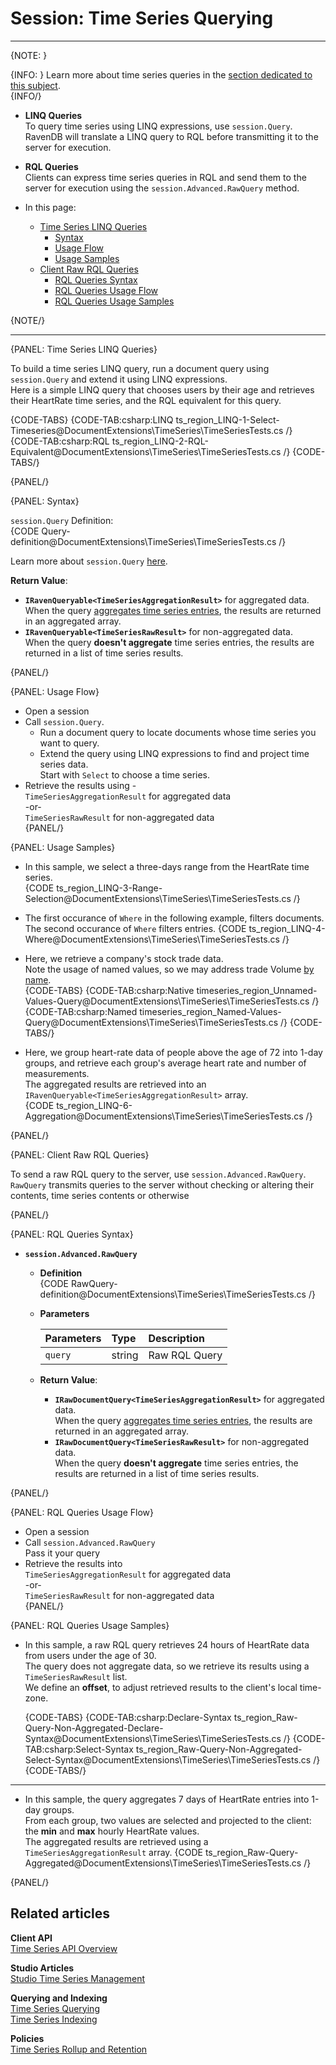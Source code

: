﻿# Session: Time Series Querying 
---

{NOTE: }

   {INFO: }
   Learn more about time series queries in the [section dedicated to this subject](../../../../document-extensions/timeseries/querying/overview-and-syntax).  
   {INFO/}

* **LINQ Queries**  
  To query time series using LINQ expressions, use `session.Query`.  
  RavenDB will translate a LINQ query to RQL before transmitting 
  it to the server for execution.  
* **RQL Queries**  
  Clients can express time series queries in RQL and send them to the server 
  for execution using the `session.Advanced.RawQuery` method.  

* In this page:  
   * [Time Series LINQ Queries](../../../../document-extensions/timeseries/client-api/session/querying#time-series-linq-queries)  
      * [Syntax](../../../../document-extensions/timeseries/client-api/session/querying#syntax)  
      * [Usage Flow](../../../../document-extensions/timeseries/client-api/session/querying#usage-flow)  
      * [Usage Samples](../../../../document-extensions/timeseries/client-api/session/querying#usage-samples)  
   * [Client Raw RQL Queries](../../../../document-extensions/timeseries/client-api/session/querying#client-raw-rql-queries)  
      * [RQL Queries Syntax](../../../../document-extensions/timeseries/client-api/session/querying#rql-queries-syntax)  
      * [RQL Queries Usage Flow](../../../../document-extensions/timeseries/client-api/session/querying#rql-queries-usage-flow)  
      * [RQL Queries Usage Samples](../../../../document-extensions/timeseries/client-api/session/querying#rql-queries-usage-samples)  

{NOTE/}

---

{PANEL: Time Series LINQ Queries}

To build a time series LINQ query, run a document query using `session.Query` 
and extend it using LINQ expressions.  
Here is a simple LINQ query that chooses users by their age and retrieves their 
HeartRate time series, and the RQL equivalent for this query.  

{CODE-TABS}
{CODE-TAB:csharp:LINQ ts_region_LINQ-1-Select-Timeseries@DocumentExtensions\TimeSeries\TimeSeriesTests.cs /}
{CODE-TAB:csharp:RQL ts_region_LINQ-2-RQL-Equivalent@DocumentExtensions\TimeSeries\TimeSeriesTests.cs /}
{CODE-TABS/}

{PANEL/}

{PANEL: Syntax}

`session.Query` Definition:  
{CODE Query-definition@DocumentExtensions\TimeSeries\TimeSeriesTests.cs /}

Learn more about `session.Query` [here](../../../../client-api/session/querying/how-to-query#session.query).  

**Return Value**:  

* **`IRavenQueryable<TimeSeriesAggregationResult>`**  for aggregated data.  
  When the query 
  [aggregates time series entries](../../../../document-extensions/timeseries/querying/aggregation-and-projections), 
  the results are returned in an aggregated array.  
* **`IRavenQueryable<TimeSeriesRawResult>`** for non-aggregated data.  
  When the query **doesn't aggregate** time series entries, 
  the results are returned in a list of time series results.  

{PANEL/}

{PANEL: Usage Flow}

* Open a session  
* Call `session.Query`.  
   - Run a document query to locate documents whose time series you want to query.  
   - Extend the query using LINQ expressions to find and project time series data.  
     Start with `Select` to choose a time series.  
* Retrieve the results using -  
  `TimeSeriesAggregationResult` for aggregated data  
   -or-  
  `TimeSeriesRawResult` for non-aggregated data  
{PANEL/}

{PANEL: Usage Samples}

* In this sample, we select a three-days range from the HeartRate time series.  
  {CODE ts_region_LINQ-3-Range-Selection@DocumentExtensions\TimeSeries\TimeSeriesTests.cs /}

* The first occurance of `Where` in the following example, filters documents.  
  The second occurance of `Where` filters entries.
  {CODE ts_region_LINQ-4-Where@DocumentExtensions\TimeSeries\TimeSeriesTests.cs /}

* Here, we retrieve a company's stock trade data.  
  Note the usage of named values, so we may address trade Volume [by name](../../../../document-extensions/timeseries/client-api/named-time-series-values).  
   {CODE-TABS}
   {CODE-TAB:csharp:Native timeseries_region_Unnamed-Values-Query@DocumentExtensions\TimeSeries\TimeSeriesTests.cs /}
   {CODE-TAB:csharp:Named timeseries_region_Named-Values-Query@DocumentExtensions\TimeSeries\TimeSeriesTests.cs /}
   {CODE-TABS/}

* Here, we group heart-rate data of people above the age of 72 
  into 1-day groups, and retrieve each group's average heart rate and number of measurements.  
  The aggregated results are retrieved into an `IRavenQueryable<TimeSeriesAggregationResult>` array.  
  {CODE ts_region_LINQ-6-Aggregation@DocumentExtensions\TimeSeries\TimeSeriesTests.cs /}

{PANEL/}

{PANEL: Client Raw RQL Queries}

To send a raw RQL query to the server, use `session.Advanced.RawQuery`.  
`RawQuery` transmits queries to the server without checking or altering 
their contents, time series contents or otherwise  

{PANEL/}

{PANEL: RQL Queries Syntax}

* **`session.Advanced.RawQuery`**  
   * **Definition**  
      {CODE RawQuery-definition@DocumentExtensions\TimeSeries\TimeSeriesTests.cs /}

   * **Parameters**  

        | Parameters | Type | Description |
        |:-------------|:-------------|:-------------|
        | `query` | string | Raw RQL Query |

   * **Return Value**:  
      * **`IRawDocumentQuery<TimeSeriesAggregationResult>`**  for aggregated data.  
        When the query 
        [aggregates time series entries](../../../../document-extensions/timeseries/querying/aggregation-and-projections), 
        the results are returned in an aggregated array.  
      * **`IRawDocumentQuery<TimeSeriesRawResult>`** for non-aggregated data.  
        When the query **doesn't aggregate** time series entries, 
        the results are returned in a list of time series results.  

{PANEL/}

{PANEL: RQL Queries Usage Flow}

* Open a session  
* Call `session.Advanced.RawQuery`  
  Pass it your query  
* Retrieve the results into  
   `TimeSeriesAggregationResult` for aggregated data  
    -or-  
   `TimeSeriesRawResult` for non-aggregated data  
{PANEL/}

{PANEL: RQL Queries Usage Samples}

* In this sample, a raw RQL query retrieves 24 hours of HeartRate data from users under the age of 30.  
  The query does not aggregate data, so we retrieve its results using a `TimeSeriesRawResult` list.  
  We define an **offset**, to adjust retrieved results to the client's local time-zone.  

    {CODE-TABS}
    {CODE-TAB:csharp:Declare-Syntax ts_region_Raw-Query-Non-Aggregated-Declare-Syntax@DocumentExtensions\TimeSeries\TimeSeriesTests.cs /}
    {CODE-TAB:csharp:Select-Syntax ts_region_Raw-Query-Non-Aggregated-Select-Syntax@DocumentExtensions\TimeSeries\TimeSeriesTests.cs /}
    {CODE-TABS/}

---

* In this sample, the query aggregates 7 days of HeartRate entries into 1-day groups.  
  From each group, two values are selected and projected to the client: the **min** 
  and **max** hourly HeartRate values.  
  The aggregated results are retrieved using a `TimeSeriesAggregationResult` array.
    {CODE ts_region_Raw-Query-Aggregated@DocumentExtensions\TimeSeries\TimeSeriesTests.cs /}

{PANEL/}

## Related articles

**Client API**  
[Time Series API Overview](../../../../document-extensions/timeseries/client-api/overview)  

**Studio Articles**  
[Studio Time Series Management](../../../../studio/database/document-extensions/time-series)  

**Querying and Indexing**  
[Time Series Querying](../../../../document-extensions/timeseries/querying/overview-and-syntax)  
[Time Series Indexing](../../../../document-extensions/timeseries/indexing)  

**Policies**  
[Time Series Rollup and Retention](../../../../document-extensions/timeseries/rollup-and-retention)  
